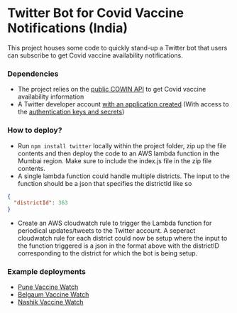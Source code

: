 # Twitter Bot for Covid Vaccine Notifications (India)

This project houses some code to quickly stand-up a Twitter bot that users can subscribe to get Covid vaccine availability notifications. 

### Dependencies
- The project relies on the [public COWIN API](https://apisetu.gov.in/public/marketplace/api/cowin/cowin-public-v2) to get Covid vaccine availability information
- A Twitter developer account [with an application created](https://developer.twitter.com/en/docs/apps/overview) (With access to the [authentication keys and secrets](https://github.com/snehil/CovidVaccineTwitterBotIndia/blob/main/index.js#L33-L36))

### How to deploy?
- Run `npm install twitter` locally within the project folder, zip up the file contents and then deploy the code to an AWS lambda function in the Mumbai region. Make sure to include the index.js file in the zip file contents. 
- A single lambda function could handle multiple districts. The input to the function should be a json that specifies the districtId like so
```json
{
  "districtId": 363
}
```
- Create an AWS cloudwatch rule to trigger the Lambda function for periodical updates/tweets to the Twitter account. A seperact cloudwatch rule for each district could now be setup where the input to the function triggered is a json in the format above with the districtID corresponding to the district for which the bot is being setup. 

### Example deployments 
- [Pune Vaccine Watch](https://twitter.com/punevaccinewat1) 
- [Belgaum Vaccine Watch](https://twitter.com/BgmVaccineWatch)
- [Nashik Vaccine Watch](https://twitter.com/nashikvaccinew1)
